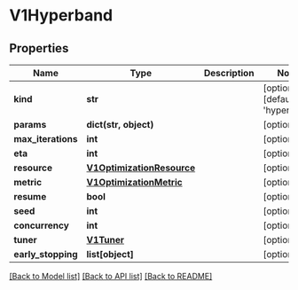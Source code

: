 # V1Hyperband


## Properties
Name | Type | Description | Notes
------------ | ------------- | ------------- | -------------
**kind** | **str** |  | [optional] [default to 'hyperband']
**params** | **dict(str, object)** |  | [optional] 
**max_iterations** | **int** |  | [optional] 
**eta** | **int** |  | [optional] 
**resource** | [**V1OptimizationResource**](V1OptimizationResource.md) |  | [optional] 
**metric** | [**V1OptimizationMetric**](V1OptimizationMetric.md) |  | [optional] 
**resume** | **bool** |  | [optional] 
**seed** | **int** |  | [optional] 
**concurrency** | **int** |  | [optional] 
**tuner** | [**V1Tuner**](V1Tuner.md) |  | [optional] 
**early_stopping** | **list[object]** |  | [optional] 

[[Back to Model list]](../README.md#documentation-for-models) [[Back to API list]](../README.md#documentation-for-api-endpoints) [[Back to README]](../README.md)


